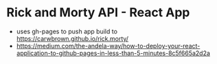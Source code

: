 # Rick and Morty API - React App

- uses gh-pages to push app build to https://carwbrown.github.io/rick.morty/
- https://medium.com/the-andela-way/how-to-deploy-your-react-application-to-github-pages-in-less-than-5-minutes-8c5f665a2d2a
